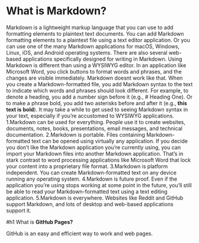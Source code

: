# What is **Markdown?**

Markdown is a lightweight markup language that you can use to add formatting elements to plaintext text documents.
You can add Markdown formatting elements to a plaintext file using a text editor application.
Or you can use one of the many Markdown applications for macOS, Windows, Linux, iOS, and Android operating systems.
There are also several web-based applications specifically designed for writing in Markdown.
Using Markdown is different than using a WYSIWYG editor.
In an application like Microsoft Word, you click buttons to format words and phrases, and the changes are visible immediately. Markdown doesnt work like that.
When you create a Markdown-formatted file, you add Markdown syntax to the text to indicate which words and phrases should look different.
For example, to denote a heading, you add a number sign before it (e.g., # Heading One).
Or to make a phrase bold, you add two asterisks before and after it (e.g., **this text is bold**). It may take a while to get used to seeing Markdown syntax in your text, especially if you’re accustomed to WYSIWYG applications.
1.Markdown can be used for everything. People use it to create websites, documents, notes, books, presentations, email messages, and technical documentation.
2.Markdown is portable. Files containing Markdown-formatted text can be opened using virtually any application. If you decide you don’t like the Markdown application you’re currently using, you can import your Markdown files into another Markdown application. That’s in stark contrast to word processing applications like Microsoft Word that lock your content into a proprietary file format.
3.Markdown is platform independent. You can create Markdown-formatted text on any device running any operating system.
4.Markdown is future proof. Even if the application you’re using stops working at some point in the future, you’ll still be able to read your Markdown-formatted text using a text editing application. 
5.Markdown is everywhere. Websites like Reddit and GitHub support Markdown, and lots of desktop and web-based applications support it.

#h1 What is **GitHub Pages?**

GitHub is an easy and efficient way to work and web pages. 
